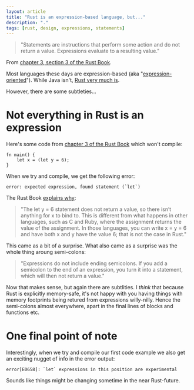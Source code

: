 ```yaml
---
layout: article
title: "Rust is an expression-based language, but..."
description: "."
tags: [rust, design, expressions, statements]
---
```

> "Statements are instructions that perform some action and do not return a value. Expressions evaluate to a resulting value."

From [chapter 3, section 3 of the Rust Book](https://doc.rust-lang.org/book/ch03-03-how-functions-work.html).

Most languages these days are expression-based (aka "[expression-oriented](https://en.wikipedia.org/wiki/Expression-oriented_programming_language)").  While Java isn't, [Rust very much is](https://doc.rust-lang.org/book/ch03-03-how-functions-work.html).

However, there are some subtleties...

# Not everything in Rust is an expression
Here's some code from [chapter 3 of the Rust Book](https://doc.rust-lang.org/book/ch03-03-how-functions-work.html#function-bodies-contain-statements-and-expressions) which won't compile:

    fn main() {
        let x = (let y = 6);
    }
    
When we try and compile, we get the following error:

    error: expected expression, found statement (`let`)

The Rust Book [explains why](https://doc.rust-lang.org/book/ch03-03-how-functions-work.html#function-bodies-contain-statements-and-expressions):

> "The let y = 6 statement does not return a value, so there isn’t anything for x to bind to. This is different from what happens in other languages, such as C and Ruby, where the assignment returns the value of the assignment. In those languages, you can write x = y = 6 and have both x and y have the value 6; that is not the case in Rust."

This came as a bit of a surprise.  What also came as a surprise was the whole thing aroung semi-colons:

> "Expressions do not include ending semicolons. If you add a semicolon to the end of an expression, you turn it into a statement, which will then not return a value."

Now that makes sense, but again there are subtlities. I _think_ that because Rust is explicitly memory-safe, it's not happy with you having things with memory footprints being retured from expressions willy-nilly.  Hence the semi-colons almost everywhere, apart in the final lines of blocks and functions etc.

# One final point of note
Interestingly, when we try and compile our first code example we also get an exciting nugget of info in the error output:

    error[E0658]: `let` expressions in this position are experimental

Sounds like things might be changing sometime in the near Rust-future.
